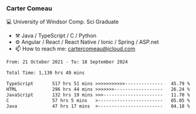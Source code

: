 ### Carter Comeau

💻 University of Windsor Comp. Sci Graduate

- ⚒️ Java / TypeScript / C / Python
- ⚙️ Angular / React / React Native / Ionic / Spring / ASP.net
- 📫 How to reach me: cartercomeau@icloud.com

<!--START_SECTION:waka-->

```txt
From: 21 October 2021 - To: 18 September 2024

Total Time: 1,130 hrs 49 mins

TypeScript       517 hrs 51 mins >>>>>>>>>>>--------------   45.79 %
HTML             296 hrs 44 mins >>>>>>>------------------   26.24 %
JavaScript       132 hrs 19 mins >>>----------------------   11.70 %
C                57 hrs 5 mins   >------------------------   05.05 %
Java             47 hrs 17 mins  >------------------------   04.18 %
```

<!--END_SECTION:waka-->
